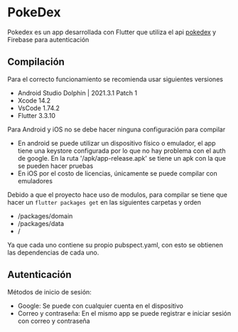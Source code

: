 # PokeDex

Pokedex es un app desarrollada con Flutter que utiliza el api [pokedex](https://pokeapi.co/docs/v2) y Firebase para autenticación

## Compilación

Para el correcto funcionamiento se recomienda usar siguientes versiones

-   Android Studio Dolphin | 2021.3.1 Patch 1
-   Xcode 14.2
-   VsCode 1.74.2
-   Flutter 3.3.10

Para Android y iOS no se debe hacer ninguna configuración para compilar

-   En android se puede utilizar un dispositivo físico o emulador, el app tiene una keystore configurada por lo que no hay problema con el auth de google. En la ruta '/apk/app-release.apk' se tiene un apk con la que se pueden hacer pruebas
-   En iOS por el costo de licencias, únicamente se puede compilar con emuladores

Debido a que el proyecto hace uso de modulos, para compilar se tiene que hacer un `flutter packages get` en las siguientes carpetas y orden

-   /packages/domain
-   /packages/data
-   /

Ya que cada uno contiene su propio pubspect.yaml, con esto se obtienen las dependencias de cada uno.

## Autenticación

Métodos de inicio de sesión:

-   Google: Se puede con cualquier cuenta en el dispositivo
-   Correo y contraseña: En el mismo app se puede registrar e iniciar sesión con correo y contraseña
